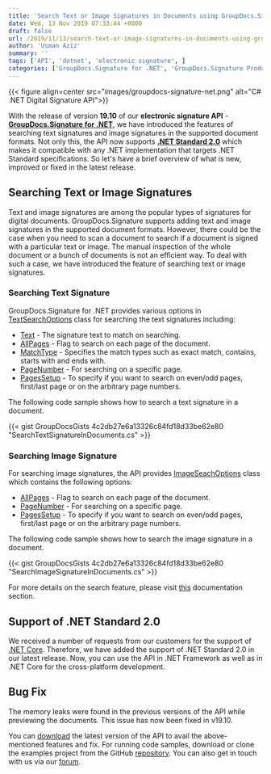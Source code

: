 ```yaml
---
title: 'Search Text or Image Signatures in Documents using GroupDocs.Signature for .NET 19.10'
date: Wed, 13 Nov 2019 07:33:44 +0000
draft: false
url: /2019/11/13/search-text-or-image-signatures-in-documents-using-groupdocs-signature-for-net/
author: 'Usman Aziz'
summary: ''
tags: ['API', 'dotnet', 'electronic signature', ]
categories: ['GroupDocs.Signature for .NET', 'GroupDocs.Signature Product Family']
---
```




{{< figure align=center src="images/groupdocs-signature-net.png" alt="C# .NET Digital Signature API">}}


With the release of version **19.10** of our **electronic signature API** - [**GroupDocs.Signature for .NET**](https://products.groupdocs.com/signature/net), we have introduced the features of searching text signatures and image signatures in the supported document formats. Not only this, the API now supports [**.NET Standard 2.0**](https://docs.microsoft.com/en-us/dotnet/standard/net-standard) which makes it compatible with any .NET implementation that targets .NET Standard specifications. So let's have a brief overview of what is new, improved or fixed in the latest release.

## Searching Text or Image Signatures

Text and image signatures are among the popular types of signatures for digital documents. GroupDocs.Signature supports adding text and image signatures in the supported document formats. However, there could be the case when you need to scan a document to search if a document is signed with a particular text or image. The manual inspection of the whole document or a bunch of documents is not an efficient way. To deal with such a case, we have introduced the feature of searching text or image signatures.

### **Searching Text Signature**

GroupDocs.Signature for .NET provides various options in [TextSearchOptions](https://apireference.groupdocs.com/net/signature/groupdocs.signature.options/textsearchoptions) class for searching the text signatures including:

*   [Text](https://apireference.groupdocs.com/net/signature/groupdocs.signature.options/textsearchoptions/properties/text) - The signature text to match on searching.
*   [AllPages](https://apireference.groupdocs.com/net/signature/groupdocs.signature.options/searchoptions/properties/allpages) - Flag to search on each page of the document.
*   [MatchType](https://apireference.groupdocs.com/net/signature/groupdocs.signature.options/textsearchoptions/properties/matchtype) - Specifies the match types such as exact match, contains, starts with and ends with.
*   [PageNumber](https://apireference.groupdocs.com/net/signature/groupdocs.signature.options/searchoptions/properties/pagenumber) - For searching on a specific page.
*   [PagesSetup](https://apireference.groupdocs.com/net/signature/groupdocs.signature.options/searchoptions/properties/pagessetup) - To specify if you want to search on even/odd pages, first/last page or on the arbitrary page numbers.

The following code sample shows how to search a text signature in a document.

{{< gist GroupDocsGists 4c2db27e6a13326c84fd18d33be62e80 "SearchTextSignatureInDocuments.cs" >}}

### **Searching Image Signature**

For searching image signatures, the API provides [ImageSeachOptions](https://apireference.groupdocs.com/net/signature/groupdocs.signature.options/imagesearchoptions) class which contains the following options:

*   [AllPages](https://apireference.groupdocs.com/net/signature/groupdocs.signature.options/searchoptions/properties/allpages) - Flag to search on each page of the document.
*   [PageNumber](https://apireference.groupdocs.com/net/signature/groupdocs.signature.options/searchoptions/properties/pagenumber) - For searching on a specific page.
*   [PagesSetup](https://apireference.groupdocs.com/net/signature/groupdocs.signature.options/searchoptions/properties/pagessetup) - To specify if you want to search on even/odd pages, first/last page or on the arbitrary page numbers.

The following code sample shows how to search the image signature in a document.

{{< gist GroupDocsGists 4c2db27e6a13326c84fd18d33be62e80 "SearchImageSignatureInDocuments.cs" >}}

For more details on the search feature, please visit [this](https://docs.groupdocs.com/display/signaturenet/Searching) documentation section.

## Support of .NET Standard 2.0

We received a number of requests from our customers for the support of [.NET Core](https://en.wikipedia.org/wiki/.NET_Core). Therefore, we have added the support of .NET Standard 2.0 in our latest release. Now, you can use the API in .NET Framework as well as in .NET Core for the cross-platform development.

## Bug Fix

The memory leaks were found in the previous versions of the API while previewing the documents. This issue has now been fixed in v19.10.

You can [download](https://downloads.groupdocs.com/signature/net) the latest version of the API to avail the above-mentioned features and fix. For running code samples, download or clone the examples project from the GitHub [repository](https://github.com/groupdocs-signature/GroupDocs.Signature-for-.NET). You can also get in touch with us via our [forum](https://forum.groupdocs.com/c/signature).




